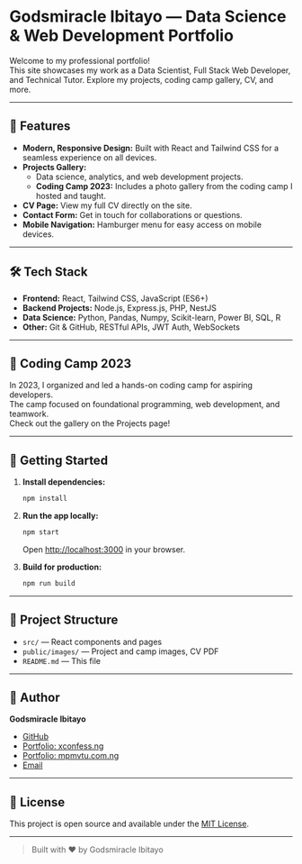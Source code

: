# Godsmiracle Ibitayo — Data Science & Web Development Portfolio

Welcome to my professional portfolio!  
This site showcases my work as a Data Scientist, Full Stack Web Developer, and Technical Tutor. Explore my projects, coding camp gallery, CV, and more.

---

## 🚀 Features

- **Modern, Responsive Design:** Built with React and Tailwind CSS for a seamless experience on all devices.
- **Projects Gallery:**  
  - Data science, analytics, and web development projects.
  - **Coding Camp 2023:** Includes a photo gallery from the coding camp I hosted and taught.
- **CV Page:** View my full CV directly on the site.
- **Contact Form:** Get in touch for collaborations or questions.
- **Mobile Navigation:** Hamburger menu for easy access on mobile devices.

---

## 🛠️ Tech Stack

- **Frontend:** React, Tailwind CSS, JavaScript (ES6+)
- **Backend Projects:** Node.js, Express.js, PHP, NestJS
- **Data Science:** Python, Pandas, Numpy, Scikit-learn, Power BI, SQL, R
- **Other:** Git & GitHub, RESTful APIs, JWT Auth, WebSockets

---

## 📸 Coding Camp 2023

In 2023, I organized and led a hands-on coding camp for aspiring developers.  
The camp focused on foundational programming, web development, and teamwork.  
Check out the gallery on the Projects page!

---

## 📝 Getting Started

1. **Install dependencies:**
   ```sh
   npm install
   ```
2. **Run the app locally:**
   ```sh
   npm start
   ```
   Open [http://localhost:3000](http://localhost:3000) in your browser.

3. **Build for production:**
   ```sh
   npm run build
   ```

---

## 📂 Project Structure

- `src/` — React components and pages
- `public/images/` — Project and camp images, CV PDF
- `README.md` — This file

---

## 👤 Author

**Godsmiracle Ibitayo**  
- [GitHub](https://github.com/Godsmiracle001)
- [Portfolio: xconfess.ng](https://www.xconfess.ng)
- [Portfolio: mpmvtu.com.ng](https://www.mpmvtu.com.ng)
- [Email](mailto:ibitayogodsmiracle@gmail.com)

---

## 📄 License

This project is open source and available under the [MIT License](LICENSE).

---

> Built with ❤️ by Godsmiracle Ibitayo
